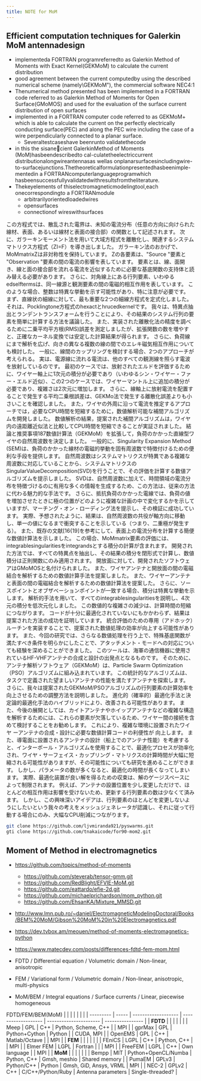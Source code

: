 ```yaml
---
title: NOTE for MoM
---
```


## Efficient computation techniques for Galerkin MoM antennadesign

- implementeda FORTRAN programreferredto as Galerkin Method of Moments with Exact Kernel(GEKMoM) to calculate the current distribution
- good agreement between the current computedby using the described numerical scheme (namely\GEKMoM"), the commercial software NEC4:1
- Thenumerical method presented has been implemented in a FORTRAN code referred to as Galerkin Method of Moments for Open Surface(GMoMOS) and used for the evaluation of the surface current distribution of open surfaces
- implemented in a FORTRAN computer code referred to as GEKMoM+ which is able to calculate the current on the perfectly electrically conducting surface(PEC) and along the PEC wire including the case of a wire perpendicularly connected to a planar surface.
  - Severaltestcaseshave beenrunto validatethecode
- in this the sisanecient GalerkinMethod of Moments (MoM)hasbeendescribedto cal-culatetheelectriccurrent distributionalongwireantennasas wellas onplanarsurfacesincludingwire-to-surfacejunctions.Thetheoreticalformulationpresentedhasbeenimple-mentedin a FORTRANcomputerlanguageprogramwhich hasbeensuccessfullyvalidatedwithresultsfromtheliterature.
- Thekeyelements of thiselectromagneticmodelingtool,each onecorrespondingto a FORTRANmodule
  - arbitrarilyorientedloadedwires
  - opensurfaces
  - connectionof wireswithsurfaces

この方程式では、散乱された電界は、未知の電流分布（任意の方向に向けられた線材、表面、あるいは線材と表面の接合部）の関数として記述されます。
次に、ガラーキンモーメント法を用いて大域方程式を離散化し、関連するシステムマトリクス方程式（ZI=F）を導き出しました。
ガラーキン法のおかげで、MoMmatrixZは非対称性を保持しています。
Zの各要素は、"Source "要素と "Observation "要素の間の電流の影響を表しています。
要素とは、線、面開き、線と面の接合部を流れる電流を近似するために必要な基底関数の支持体と読み替える必要があります。
さらに、対角線上にある行列要素、いわゆるedselftermsは、同一線源と観測要素の間の電磁的相互作用を表しています。
このような場合、整数は特異な挙動を示す可能性があり、特に注意が必要です。
まず、直線状の細線に対して、最も重要な2つの細線方程式を定式化しました。
それは、Pocklingtone方程式のhexactとhrucedkernelです。
我々は、特異点抽出とランデントランスフォームを行うことにより、その結果のシステム行列の要素を簡単に計算する方法を議論した。
また、実装された離散化法の精度を調べるために二乗平均平方根(RMS)誤差を測定しましたが、拡張関数の数を増やすと、正確なカーネル変換では安定した計算結果が得られます。
さらに、負荷線にまで解析を広げ、向きの異なる複数の線の間でのエレキ磁気相互作用についても検討した。
一般に、線間のカップリングを検討する場合、2つのアプローチが考えられる。
実は、電源線に流れる電流は、他のすべての観測線を照らす電波を放射しているのです。
最初のケースでは、放射されたエルドを評価するために、ワイヤー軸上に1次元の積分が必要であり（いわゆるシン・ワイヤー・ファー・エルド近似）、この2つのケースでは、ワイヤーマントル上に追加の積分が必要であり、複雑さは2次元に増加します。
さらに、線軸上に放射電流を配置することで発生する平均二乗根誤差は、GEKMo法で発生する離散化誤差よりも小さいことを確認しました。
また，ワイヤの外周に沿って電流を推定するアプローチでは，必要なCPU時間を短縮するために，数値解析可能な補間アルゴリズムを開発しました。
数値解析の結果，提案された補間アルゴリズムは，ワイヤ内の遠距離近似法と比較してCPU時間を短縮できることが実証されました。
結論と推奨事項187数値計算法（GEKMoM）を拡張して，負荷のかかった直線型ワイヤの自然周波数を決定しました。
一般的に、Singularity Expansion Method (SEM)は、負荷のかかった線材の電磁的挙動を固有周波数で特徴付けるための便利な手段を提供します。
自然周波数はシステムマトリクスが特異である複雑な周波数に対応していることから、システムマトリクスのSingularValueDecomposition(SVD)を行うことで、その評価を計算する数値アルゴリズムを提示しました。
SVDは、自然周波数に加えて、時間領域の電流分布を特徴づけるのに有用な多くの情報を生成するため、この方法は、従来の方法に代わる魅力的な手法です。
さらに、抵抗負荷のかかった電線では、負荷の値を増加させたときに極の位置がどのように複雑な計画の中で変化するかを示していますが、マーチング・オン・ローディング法を提示し、その検証に成功しています。
実際、予想されたように、結果は、自然周波数の共役が軸方向に移動し、単一の値になるまで衝突することを示している（つまり、二重極が発生する）。
また、既存の文献[16{19]を参考にして、表面上の電流分布を計算する簡便な数値計算法を示しました。
この場合、MoMmatrix要素の評価には、integrablesingularitiesをintegrandsとする積分の計算が含まれます。
開発された方法では、すべての特異点を抽出し、その結果の積分を閉形式で計算し、数値積分は正則関数にのみ適用されます。
開放面に対して、開発されたソフトウェアはGMoMOSと名付けられました。
また、ワイヤアンテナと開放面の間の電磁結合を解析するための数値計算手法を提案しました。
また、ワイヤーアンテナと表面の間の電磁結合を解析するための数値計算法を提案した。
さらに、ソースポイントとオブザベーションポイントが一致する場合、積分は特異な挙動を示します。
解析的手法を用いて、すべてのintegrablesingularitiesを説明し、4次元の積分を低次元化しました。
この数値的な複雑さの減少は、計算時間の短縮につながります。
コードが十分に最適化されていないにもかかわらず、結果は提案された方法の成功を証明しています。
統合評価のための専用（アドホック）ルーチンを実装することで、提案された数値処理の効率が向上する可能性があります。
また、今回の研究では、さらなる数値処理を行う上で、特殊基底関数が満たすべき条件を明らかにしたことで、アタッチメント・モードへの対応についても経験を深めることができました。
このツールは、海軍の通信機器に使用されているHF-VHFアンテナの合成と設計の出発点となるものです。
そのために、アンテナ解析ソフトウェア（GEKMoM）は、Particle Swarm Optimization（PSO）アルゴリズムに組み込まれています。
この統計的なアルゴリズムは、タスクで定義された望ましいアンテナの性能を満たすアンテナを探索します。
さらに、我々は提案されたGEKMoM/PSOアルゴリズムの行列要素の計算効率を向上させるための調整方法を説明しました。
進化的（確率的）最適化手法と決定論的最適化手法のハイブリッドにより、改善される可能性があります。
また、今後の展開としては、カイトアンテナやホイップアンテナなどの複雑な構造を解析するためには、これらの要素が欠落しているため、ワイヤー間の接続を含めて検討することをお勧めします。
これにより、複雑な環境に設置されたワイヤ ーアンテナの合成・設計に必要な数値計算コードの利便性が 向上します。
また、導電面に設置されるアンテナの設計（船上でのアンテナ性能）を考慮すると、インターポール・アルゴリズムを使用することで、最適化プロセスが効率化され、ワイヤ・サーフェイス・カップリング・マトリクスの計算時間が大幅に短縮される可能性がありますが、その可能性についても研究を進めることができます。
しかし、パラメータの数が多くなると、最適化の時間が長くなってしまいます。
実際、最適化装置が良い解を得るための収束は、解のゲージスペースによって制限されます。
例えば、アンテナの設置位置を少し変更しただけで、ほとんどの相互作用は影響を受けないため、更新する行列要素の数は少なくて済みます。
しかし、この興味深いアイデアは、行列要素のほとんどを変更しないようにしたいという我々の考えをメッシュジェネレータが認識し、それに従って行動する場合にのみ、大幅なCPU削減につながります。

```bash
git clone https://github.com/ljvmiranda921/pyswarms.git
gti clone https://github.com/tnakaicode/for90-mom2.git
```

## Moment of Method in electromagnetics

- <https://github.com/topics/method-of-moments>
  - <https://github.com/steverab/tensor-gmm.git>
  - <https://github.com/RedBlight/EFVIE-MoM.git>
  - <https://github.com/eattardo/efie-2d.git>
  - <https://github.com/michaelprichardson/mom_python.git>
  - <https://github.com/EhsanKA/Mixture_MMSD.git>
- <http://www.lmn.pub.ro/~daniel/ElectromagneticModelingDoctoral/Books/BEM%20MoM/Gibson%20MoM%20in%20Electromagnetics.pdf>
- <https://dev.tvbox.am/meouen/method-of-moments-electromagnetics-python>
- <https://www.matecdev.com/posts/differences-fdtd-fem-mom.html>

- FDTD    / Differential equation / Volumetric domain / Non-linear, anisotropic
- FEM     / Variational form      / Volumetric domain / Non-linear, anisotropic, multi-physics
- MoM/BEM / Integral equations    / Surface currents  / Linear, piecewise homogeneous

FDTD/FEM/BEM(MoM)
|           |       |                     |                     |                        |                  |
| --------- | ----- | ------------------- | ------------------- | ---------------------- | ---------------- |
| **FDTD**  |       |                     |                     |                        |                  |
| Meep      | GPL   | C++                 | Python, Scheme, C++ |                        | MPI              |
| gprMax    | GPL   | Python+Cython       | Python              |                        | CUDA, MPI        |
| OpenEMS   | GPL   | C++                 | Matlab/Octave       |                        | MPI              |
| **FEM**   |       |                     |                     |                        |                  |
| FEniCS    | LGPL  | C++                 | Python, C++         |                        | MPI              |
| Elmer FEM | LGPL  | Fortran             |                     |                        | MPI              |
| FreeFEM   | LGPL  | C++                 | Own language        |                        | MPI              |
| **MoM**   |       |                     |                     |                        |                  |
| Bempp     | MIT   | Python+OpenCL/Numba | Python, C++         | Gmsh, meshio           | Shared memory    |
| PumaEM    | GPLv3 | Python/C++          | Python              | Gmsh, GiD, Ansys, VRML | MPI              |
| NEC-2     | GPLv2 | C++                 | C/C++/Python/Ruby   | Antenna parameters     | Single-threaded? |
